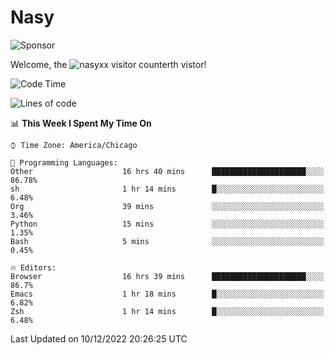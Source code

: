 # Nasy

<!--
<p align="center">
<img height="200" src="https://github-readme-stats.vercel.app/api?username=nasyxx&count_private=true&show_icons=true&theme=dracula&include_all_commits=true"/>
<img height="200" src="https://github-readme-stats.vercel.app/api/top-langs/?username=nasyxx&theme=dracula&hide=html,jupyter+notebook&count_private=true&show_icons=true"/>
</p>

  
----------------
-->

![Sponsor](https://img.shields.io/static/v1.svg?label=Sponsor&message=%E2%9D%A4&logo=GitHub&style=flat&color=pink)
 
Welcome, the ![nasyxx visitor counter](https://count.getloli.com/get/@nasyxx?theme=rule34)th vistor!
 
<!--START_SECTION:waka-->
![Code Time](http://img.shields.io/badge/Code%20Time-2%2C912%20hrs%2042%20mins-blue)

![Lines of code](https://img.shields.io/badge/From%20Hello%20World%20I%27ve%20Written-5%20Million%20lines%20of%20code-blue)

📊 **This Week I Spent My Time On** 

```text
⌚︎ Time Zone: America/Chicago

💬 Programming Languages: 
Other                    16 hrs 40 mins      █████████████████████░░░░   86.78% 
sh                       1 hr 14 mins        █░░░░░░░░░░░░░░░░░░░░░░░░   6.48% 
Org                      39 mins             ░░░░░░░░░░░░░░░░░░░░░░░░░   3.46% 
Python                   15 mins             ░░░░░░░░░░░░░░░░░░░░░░░░░   1.35% 
Bash                     5 mins              ░░░░░░░░░░░░░░░░░░░░░░░░░   0.45%

🔥 Editors: 
Browser                  16 hrs 39 mins      █████████████████████░░░░   86.7% 
Emacs                    1 hr 18 mins        █░░░░░░░░░░░░░░░░░░░░░░░░   6.82% 
Zsh                      1 hr 14 mins        █░░░░░░░░░░░░░░░░░░░░░░░░   6.48%

```


 Last Updated on 10/12/2022 20:26:25 UTC
<!--END_SECTION:waka-->

<!-- ![visitors](https://visitor-badge.laobi.icu/badge?page_id=nasyxx.nasyxx) -->
